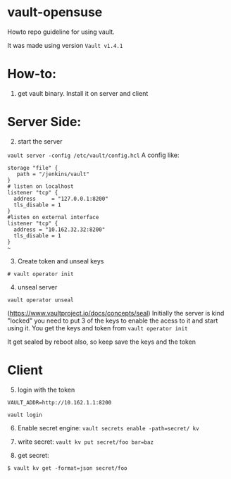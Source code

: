 # vault-opensuse

Howto repo guideline for using vault.

It was made using version `Vault v1.4.1`


# How-to:

1) get vault binary. Install it on server and client

# Server Side:

2) start the server

``` vault server -config /etc/vault/config.hcl ```
A config like:
```
storage "file" {
   path = "/jenkins/vault"
}
# listen on localhost
listener "tcp" {
  address     = "127.0.0.1:8200"
  tls_disable = 1
}
#listen on external interface
listener "tcp" {
  address = "10.162.32.32:8200"
  tls_disable = 1
}
~                                           
``` 
3) Create token and unseal keys
```
# vault operator init

````

4) unseal server 
```
vault operator unseal 
```

(https://www.vaultproject.io/docs/concepts/seal)
Initially the server is kind "locked"
you need to put 3 of the keys to enable the acess to it and start using it. 
You get the keys and token from `vault operator init`

It get sealed by reboot also, so keep save the keys and the token

# Client



5) login with the token


```
VAULT_ADDR=http://10.162.1.1:8200

vault login
````

6) Enable secret engine:
```vault secrets enable -path=secret/ kv```

7) write secret:
```vault kv put secret/foo bar=baz```

8) get secret:
```
$ vault kv get -format=json secret/foo
```
